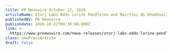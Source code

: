 ```yaml
---
title: PR Newswire October 22, 2020
articleName: Storj Labs Adds Lorine Pendleton and Mairtini Ni Dhomhnaill as Advisors
publishedBy: PR Newswire
publishdate: 2020-10-22T09:30:00.000Z
link: >-
  https://www.prnewswire.com/news-releases/storj-labs-adds-lorine-pendleton-and-mairtini-ni-dhomhnaill-as-advisors-301158057.html
class: newPressArticle
draft: false
---
```

